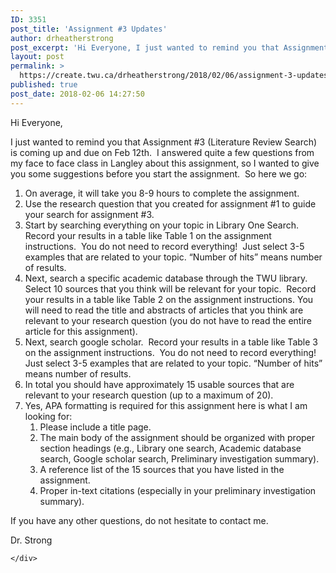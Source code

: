 ```yaml
---
ID: 3351
post_title: 'Assignment #3 Updates'
author: drheatherstrong
post_excerpt: 'Hi Everyone, I just wanted to remind you that Assignment #3 (Literature Review Search) is coming up and due on Feb 12th.&nbsp; I answered quite a few questions from my face to face class in Langley about this assignment, so I wanted to give you some suggestions before you start the assignment.&nbsp; So here we [&hellip;]'
layout: post
permalink: >
  https://create.twu.ca/drheatherstrong/2018/02/06/assignment-3-updates/
published: true
post_date: 2018-02-06 14:27:50
---
```

<p>Hi Everyone,</p>
<p>I just wanted to remind you that Assignment #3 (Literature Review Search) is coming up and due on Feb 12th.  I answered quite a few questions from my face to face class in Langley about this assignment, so I wanted to give you some suggestions before you start the assignment.  So here we go:</p>
<ol>
<li>On average, it will take you 8-9 hours to complete the assignment.</li>
<li>Use the research question that you created for assignment #1 to guide your search for assignment #3.</li>
<li>Start by searching everything on your topic in Library One Search.  Record your results in a table like Table 1 on the assignment instructions.  You do not need to record everything!  Just select 3-5 examples that are related to your topic. &#8220;Number of hits&#8221; means number of results.</li>
<li>Next, search a specific academic database through the TWU library.  Select 10 sources that you think will be relevant for your topic.  Record your results in a table like Table 2 on the assignment instructions. You will need to read the title and abstracts of articles that you think are relevant to your research question (you do not have to read the entire article for this assignment).</li>
<li>Next, search google scholar.  Record your results in a table like Table 3 on the assignment instructions.  You do not need to record everything!  Just select 3-5 examples that are related to your topic. &#8220;Number of hits&#8221; means number of results.</li>
<li>In total you should have approximately 15 usable sources that are relevant to your research question (up to a maximum of 20).</li>
<li>Yes, APA formatting is required for this assignment here is what I am looking for:
<ol>
<li>Please include a title page.</li>
<li>The main body of the assignment should be organized with proper section headings (e.g., Library one search, Academic database search, Google scholar search, Preliminary investigation summary).</li>
<li>A reference list of the 15 sources that you have listed in the assignment.</li>
<li>Proper in-text citations (especially in your preliminary investigation summary).</li>
</ol>
</li>
</ol>
<p>If you have any other questions, do not hesitate to contact me.</p>
<p>Dr. Strong</p>
<div id="themify_builder_content-105" data-postid="105" class="themify_builder_content themify_builder_content-105 themify_builder">

    </div>
<!-- /themify_builder_content -->